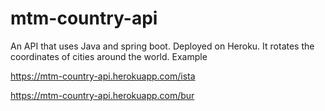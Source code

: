 # mtm-country-api
An API that uses Java and spring boot. Deployed on Heroku. It rotates the coordinates of cities around the world. Example

https://mtm-country-api.herokuapp.com/ista

https://mtm-country-api.herokuapp.com/bur

